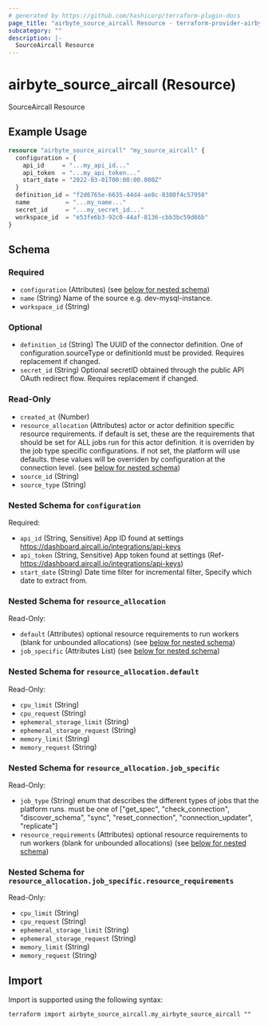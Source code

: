 ```yaml
---
# generated by https://github.com/hashicorp/terraform-plugin-docs
page_title: "airbyte_source_aircall Resource - terraform-provider-airbyte"
subcategory: ""
description: |-
  SourceAircall Resource
---
```


# airbyte_source_aircall (Resource)

SourceAircall Resource

## Example Usage

```terraform
resource "airbyte_source_aircall" "my_source_aircall" {
  configuration = {
    api_id     = "...my_api_id..."
    api_token  = "...my_api_token..."
    start_date = "2022-03-01T00:00:00.000Z"
  }
  definition_id = "f2d6765e-6635-44d4-ae8c-8380f4c57950"
  name          = "...my_name..."
  secret_id     = "...my_secret_id..."
  workspace_id  = "e53fe6b3-92c0-44af-8136-cbb3bc59d66b"
}
```

<!-- schema generated by tfplugindocs -->
## Schema

### Required

- `configuration` (Attributes) (see [below for nested schema](#nestedatt--configuration))
- `name` (String) Name of the source e.g. dev-mysql-instance.
- `workspace_id` (String)

### Optional

- `definition_id` (String) The UUID of the connector definition. One of configuration.sourceType or definitionId must be provided. Requires replacement if changed.
- `secret_id` (String) Optional secretID obtained through the public API OAuth redirect flow. Requires replacement if changed.

### Read-Only

- `created_at` (Number)
- `resource_allocation` (Attributes) actor or actor definition specific resource requirements. if default is set, these are the requirements that should be set for ALL jobs run for this actor definition. it is overriden by the job type specific configurations. if not set, the platform will use defaults. these values will be overriden by configuration at the connection level. (see [below for nested schema](#nestedatt--resource_allocation))
- `source_id` (String)
- `source_type` (String)

<a id="nestedatt--configuration"></a>
### Nested Schema for `configuration`

Required:

- `api_id` (String, Sensitive) App ID found at settings https://dashboard.aircall.io/integrations/api-keys
- `api_token` (String, Sensitive) App token found at settings (Ref- https://dashboard.aircall.io/integrations/api-keys)
- `start_date` (String) Date time filter for incremental filter, Specify which date to extract from.


<a id="nestedatt--resource_allocation"></a>
### Nested Schema for `resource_allocation`

Read-Only:

- `default` (Attributes) optional resource requirements to run workers (blank for unbounded allocations) (see [below for nested schema](#nestedatt--resource_allocation--default))
- `job_specific` (Attributes List) (see [below for nested schema](#nestedatt--resource_allocation--job_specific))

<a id="nestedatt--resource_allocation--default"></a>
### Nested Schema for `resource_allocation.default`

Read-Only:

- `cpu_limit` (String)
- `cpu_request` (String)
- `ephemeral_storage_limit` (String)
- `ephemeral_storage_request` (String)
- `memory_limit` (String)
- `memory_request` (String)


<a id="nestedatt--resource_allocation--job_specific"></a>
### Nested Schema for `resource_allocation.job_specific`

Read-Only:

- `job_type` (String) enum that describes the different types of jobs that the platform runs. must be one of ["get_spec", "check_connection", "discover_schema", "sync", "reset_connection", "connection_updater", "replicate"]
- `resource_requirements` (Attributes) optional resource requirements to run workers (blank for unbounded allocations) (see [below for nested schema](#nestedatt--resource_allocation--job_specific--resource_requirements))

<a id="nestedatt--resource_allocation--job_specific--resource_requirements"></a>
### Nested Schema for `resource_allocation.job_specific.resource_requirements`

Read-Only:

- `cpu_limit` (String)
- `cpu_request` (String)
- `ephemeral_storage_limit` (String)
- `ephemeral_storage_request` (String)
- `memory_limit` (String)
- `memory_request` (String)

## Import

Import is supported using the following syntax:

```shell
terraform import airbyte_source_aircall.my_airbyte_source_aircall ""
```
